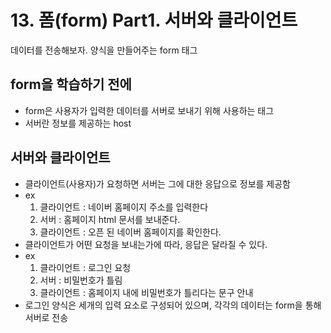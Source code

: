 # 13. 폼(form) Part1. 서버와 클라이언트
데이터를 전송해보자.
양식을 만들어주는 form 태그

## form을 학습하기 전에

- form은 사용자가 입력한 데이터를 서버로 보내기 위해 사용하는 태그
- 서버란 정보를 제공하는 host

## 서버와 클라이언트

- 클라이언트(사용자)가 요청하면 서버는 그에 대한 응답으로 정보를 제공함
- ex
    1. 클라이언트 : 네이버 홈페이지 주소를 입력한다
    2. 서버 : 홈페이지 html 문서를 보내준다.
    3. 클라이언트 : 오픈 된 네이버 홈페이지를 확인한다.
- 클라이언트가 어떤 요청을 보내는가에 따라, 응답은 달라질 수 있다.
- ex
    1. 클라이언트 : 로그인 요청
    2. 서버 : 비밀번호가 틀림
    3. 클라이언트 : 홈페이지 내에 비밀번호가 틀리다는 문구 안내
- 로그인 양식은 세개의 입력 요소로 구성되어 있으며, 각각의 데이터는 form을 통해 서버로 전송